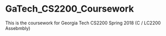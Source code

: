 # GaTech_CS2200_Coursework
This is the coursework for Georgia Tech CS2200 Spring 2018 (C / LC2200 Assebmbly)
